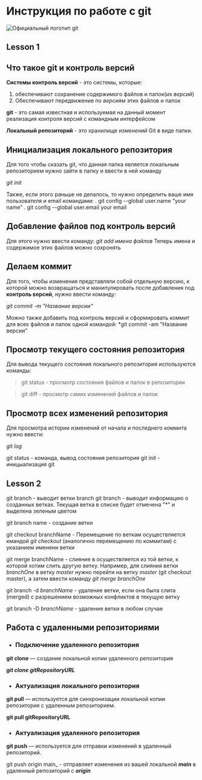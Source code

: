 # Инструкция по работе с git
![Официальный логотип git](logo.png)

## Lesson 1

## Что такое git и контроль версий
**Системы контроль версий** - это системы, которые: 
1. обеспечивают сохранение содержимого файлов и папок(их *версий*)
2. Обеспечивают передвижение по *версиям* этих файлов и папок

**git** - это самая известная и используемая на данный момент реализация контроля версий с командным интерфейсом

**Локальный репозиторий** - это хранилище *изменений* Git в виде папки.

## Инициализация локального репозитория

Для того чтобы сказать git, что данная папка является локальным репозиторием нужно зайти в папку и ввести в ней команду

*git init*

Также, если этого раньше не делалось, то нужно определить ваше имя пользователя и email командами:
. git config --global user.name "your name"
. git config --global user.email your email 

## Добавление файлов под контроль версий

Для этого нужно ввести команду:
*git add имена файлов*
Теперь имена и содержимое этих файлов можно сохронять

## Делаем коммит

Для того, чтобы изменения представляли собой отдельную версию, к которой можно возвращаться и манипулировать после добавления под **контроль версий**, нужно ввести команду:

*git commit -m "Название версии"*

Можно также добавить под контроль версий и сформировать коммит для всех  файлов и папок одной командой:
*git commit -am "Название версии"

## Просмотр текущего состояния репозитория
Для вывода текущего состояния локального репозитория используются команды:

>git status - просмотр состояния файлов и папок в репозитории

> git diff - просмотр самих изменений файлов и папок

## Просмотр всех изменений репозитория

Для просмотра истории изменений от начала и последнего коммита нужно ввести:

*git log*

git status - команда, вывод состояния репозитория
git init - иницыализация git
## Lesson 2
git branch - выводит ветки
branch
git branch - выводит информацию о созданных ветках. Текущая ветка в списке будет отмечена "*" и выделена зеленым цветом

git branch name - создание ветки

git checkout branchName - Перемещение по веткам осуществляется кмандой _git checkout_ (аналогично перемещению по коммитам) с указанием именени ветки

git merge branchName - cлияние в осуществляется из той ветки, к которой хотим слить другую ветку. Например, для слияния ветки _branchOne_ в ветку _master_ нужно перейти на ветку _master_ (git checkout master), а затем ввести команду _git merge branchOne_

git branch -d _branchName_ - удаление ветки, если она была слита (merged) с разрешением возможных конфликтов в текущую ветку

git branch -D _branchName_ - удаление ветки в любом случае

## Работа с удаленными репозиториями
- ### Подключение удаленного репозитория
**git clone** — создание локальной копии удаленного репозитория


**_git clone gitRepositoryURL_**

 - ### Актуализация локального репозитория
**git pull** — используется для синхронизации локальной копии репозитория с удаленным репозиторием.

 **git pull gitRepositoryURL**

 - ### Актуализация удаленного репозитория
**git push** — используется для отправки изменений в удаленный репозиторий. 

git push origin main_ - отправляет изменения из вашей локальной  **_main_** в удаленный репозиторий с **_origin_**

